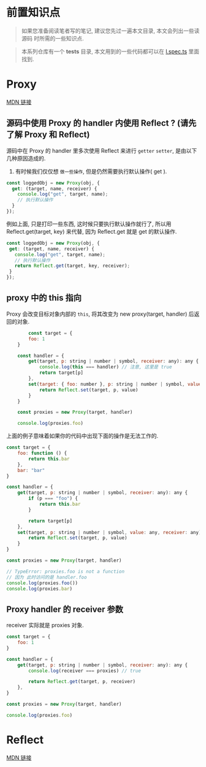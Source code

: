 # 前置知识点

> 如果您准备阅读笔者写的笔记, 建议您先过一遍本文目录, 本文会列出一些读源码
时所需的一些知识点.

> 本系列仓库有一个 __tests__ 目录, 本文用到的一些代码都可以在 [l.spec.ts](https://github.com/MonchiLin/modern-magic/blob/master/blog/Vue3%20Pre-Alpha%20%E6%BA%90%E7%A0%81%E9%98%85%E8%AF%BB%E7%AC%94%E8%AE%B0/__tests__/l.spec.ts) 里面找到.

# Proxy

[MDN 链接](https://developer.mozilla.org/zh-CN/docs/Web/JavaScript/Reference/Global_Objects/Proxy)

## 源码中使用 Proxy 的 handler 内使用 Reflect ? (请先了解 Proxy 和 Reflect)
源码中在 Proxy 的 handler 里多次使用 Reflect 来进行 `getter` `setter`, 是由以下几种原因造成的.

1. 有时候我们仅仅想 `做一些操作`, 但是仍然需要执行默认操作( get ).

```javascript
const loggedObj = new Proxy(obj, {
  get: (target, name, receiver) {
    console.log("get", target, name);
    // 执行默认操作
  }
});
```
 
例如上面, 只是打印一些东西, 这时候只要执行默认操作就行了, 所以用 Reflect.get(target, key)
来代替, 因为 Reflect.get 就是 get 的默认操作. 
 
 ```javascript
 const loggedObj = new Proxy(obj, {
  get: (target, name, receiver) {
    console.log("get", target, name);
    // 执行默认操作
    return Reflect.get(target, key, receiver);
  }
});
 ```

## proxy 中的 this 指向
Proxy 会改变目标对象内部的 `this`, 将其改变为 new proxy(target, handler) 后返回的对象.   
```javascript
        const target = {
        foo: 1
    }

    const handler = {
        get(target, p: string | number | symbol, receiver: any): any {
            console.log(this === handler) // 注意, 这里是 true
            return target[p]
        },
        set(target: { foo: number }, p: string | number | symbol, value: any, receiver: any): boolean {
            return Reflect.set(target, p, value)
        }
    }

    const proxies = new Proxy(target, handler)

    console.log(proxies.foo)
```

上面的例子意味着如果你的代码中出现下面的操作是无法工作的.
```javascript
const target = {
    foo: function () {
        return this.bar
    },
    bar: "bar"
}

const handler = {
    get(target, p: string | number | symbol, receiver: any): any {
        if (p === "foo") {
            return this.bar
        }

        return target[p]
    },
    set(target, p: string | number | symbol, value: any, receiver: any): boolean {
        return Reflect.set(target, p, value)
    }
}

const proxies = new Proxy(target, handler)

// TypeError: proxies.foo is not a function 
// 因为 此时访问的是 handler.foo
console.log(proxies.foo()) 
console.log(proxies.bar)
```

## Proxy handler 的 receiver 参数

receiver 实际就是 proxies 对象.
```javascript
const target = {
    foo: 1
}

const handler = {
    get(target, p: string | number | symbol, receiver: any): any {
        console.log(receiver === proxies) // true

        return Reflect.get(target, p, receiver)
    },
}

const proxies = new Proxy(target, handler)

console.log(proxies.foo)
```



# Reflect

[MDN 链接](https://developer.mozilla.org/zh-CN/docs/Web/JavaScript/Reference/Global_Objects/Reflect)

